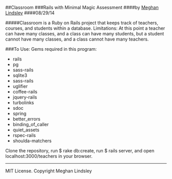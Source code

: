 ##Classroom
###Rails with Minimal Magic Assessment
####by [Meghan Lindsley](https://www.github.com/pdxmeghan/)
####08/29/14

#####Classroom is a Ruby on Rails project that keeps track of teachers, courses, and students within a database. Limitations: At this point a teacher can have many classes, and a class can have many students, but a student cannot have many classes, and a class cannot have many teachers.

###To Use:
Gems required in this program:
* rails
* pg
* sass-rails
* sqlite3
* sass-rails
* uglifier
* coffee-rails
* jquery-rails
* turbolinks
* sdoc
* spring
* better_errors
* binding_of_caller
* quiet_assets
* rspec-rails
* shoulda-matchers

Clone the repository, run $ rake db:create, run $ rails server, and open localhost:3000/teachers in your browser.

_____________________________________________
MIT License. Copyright Meghan Lindsley
